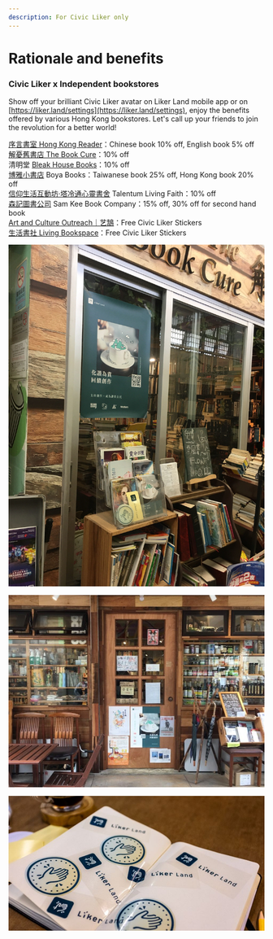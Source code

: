 ```yaml
---
description: For Civic Liker only
---
```


# Rationale and benefits

### Civic Liker x Independent bookstores

Show off your brilliant Civic Liker avatar on Liker Land mobile app or on [https://liker.land/settings](https://liker.land/settings), enjoy the benefits offered by various Hong Kong bookstores. Let's call up your friends to join the revolution for a better world!

[序言書室 Hong Kong Reader](https://www.facebook.com/hkreaders/)：Chinese book 10% off, English book 5% off  
[解憂舊書店 The Book Cure](https://www.facebook.com/thebookcure.hk)：10% off  
清明堂 [Bleak House Books](https://www.facebook.com/bleakhousebooks)：10% off  
[博雅小書店](https://www.facebook.com/pages/%E5%8D%9A%E9%9B%85%E5%B0%8F%E6%9B%B8%E5%BA%97/856452837706125) Boya Books：Taiwanese book 25% off, Hong Kong book 20% off  
[信仰生活互動坊‧塔冷通心靈書舍](https://www.facebook.com/talentum.livingfaith) Talentum Living Faith：10% off  
[森記圖書公司](https://www.facebook.com/samkeebookco/) Sam Kee Book Company：15% off, 30% off for second hand book  
[Art and Culture Outreach｜艺鵠](https://www.facebook.com/ArtandCultureOutreach)：Free Civic Liker Stickers  
[生活書社 Living Bookspace](https://www.facebook.com/livingbookspacehk/)：Free Civic Liker Stickers

![](../../.gitbook/assets/image-from-ios.jpg)

![](../../.gitbook/assets/84925728_2846573142236045_7338048532563099648_n.jpg)

![](../../.gitbook/assets/85086425_2846573175569375_852406323692699648_o.jpg)


